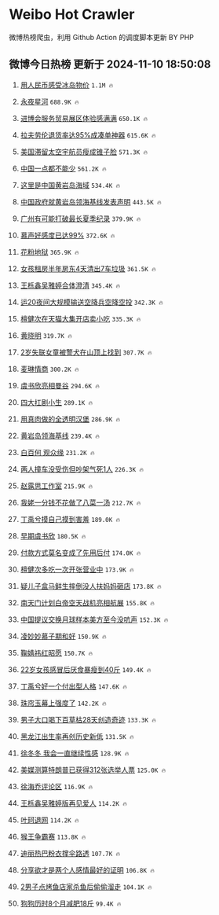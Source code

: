 # Weibo Hot Crawler 



微博热榜爬虫，利用 Github Action 的调度脚本更新 BY PHP 


## 微博今日热榜 更新于 2024-11-10 18:50:08 
1. [用人民币感受冰岛物价](https://s.weibo.com/weibo?q=%E7%94%A8%E4%BA%BA%E6%B0%91%E5%B8%81%E6%84%9F%E5%8F%97%E5%86%B0%E5%B2%9B%E7%89%A9%E4%BB%B7&t=31&band_rank=1&Refer=top) `1.1M 🔥` 

1. [永夜星河](https://s.weibo.com/weibo?q=%E6%B0%B8%E5%A4%9C%E6%98%9F%E6%B2%B3&t=31&band_rank=2&Refer=top) `688.9K 🔥` 

1. [进博会服务贸易展区体验感满满](https://s.weibo.com/weibo?q=%23%E8%BF%9B%E5%8D%9A%E4%BC%9A%E6%9C%8D%E5%8A%A1%E8%B4%B8%E6%98%93%E5%B1%95%E5%8C%BA%E4%BD%93%E9%AA%8C%E6%84%9F%E6%BB%A1%E6%BB%A1%23&t=31&band_rank=3&Refer=top) `650.1K 🔥` 

1. [拉夫劳伦退货率达95%成凑单神器](https://s.weibo.com/weibo?q=%23%E6%8B%89%E5%A4%AB%E5%8A%B3%E4%BC%A6%E9%80%80%E8%B4%A7%E7%8E%87%E8%BE%BE95%25%E6%88%90%E5%87%91%E5%8D%95%E7%A5%9E%E5%99%A8%23&t=31&band_rank=4&Refer=top) `615.6K 🔥` 

1. [美国滞留太空宇航员瘦成锥子脸](https://s.weibo.com/weibo?q=%23%E7%BE%8E%E5%9B%BD%E6%BB%9E%E7%95%99%E5%A4%AA%E7%A9%BA%E5%AE%87%E8%88%AA%E5%91%98%E7%98%A6%E6%88%90%E9%94%A5%E5%AD%90%E8%84%B8%23&t=31&band_rank=5&Refer=top) `571.3K 🔥` 

1. [中国一点都不能少](https://s.weibo.com/weibo?q=%23%E4%B8%AD%E5%9B%BD%E4%B8%80%E7%82%B9%E9%83%BD%E4%B8%8D%E8%83%BD%E5%B0%91%23&t=31&band_rank=6&Refer=top) `561.2K 🔥` 

1. [这里是中国黄岩岛海域](https://s.weibo.com/weibo?q=%23%E8%BF%99%E9%87%8C%E6%98%AF%E4%B8%AD%E5%9B%BD%E9%BB%84%E5%B2%A9%E5%B2%9B%E6%B5%B7%E5%9F%9F%23&t=31&band_rank=7&Refer=top) `534.4K 🔥` 

1. [中国政府就黄岩岛领海基线发表声明](https://s.weibo.com/weibo?q=%23%E4%B8%AD%E5%9B%BD%E6%94%BF%E5%BA%9C%E5%B0%B1%E9%BB%84%E5%B2%A9%E5%B2%9B%E9%A2%86%E6%B5%B7%E5%9F%BA%E7%BA%BF%E5%8F%91%E8%A1%A8%E5%A3%B0%E6%98%8E%23&t=31&band_rank=8&Refer=top) `443.5K 🔥` 

1. [广州有可能打破最长夏季纪录](https://s.weibo.com/weibo?q=%23%E5%B9%BF%E5%B7%9E%E6%9C%89%E5%8F%AF%E8%83%BD%E6%89%93%E7%A0%B4%E6%9C%80%E9%95%BF%E5%A4%8F%E5%AD%A3%E7%BA%AA%E5%BD%95%23&t=31&band_rank=9&Refer=top) `379.9K 🔥` 

1. [慕声好感度已达99%](https://s.weibo.com/weibo?q=%23%E6%85%95%E5%A3%B0%E5%A5%BD%E6%84%9F%E5%BA%A6%E5%B7%B2%E8%BE%BE99%25%23&t=31&band_rank=10&Refer=top) `372.6K 🔥` 

1. [花粉地狱](https://s.weibo.com/weibo?q=%E8%8A%B1%E7%B2%89%E5%9C%B0%E7%8B%B1&t=31&band_rank=11&Refer=top) `365.9K 🔥` 

1. [女孩租房半年房东4天清出7车垃圾](https://s.weibo.com/weibo?q=%23%E5%A5%B3%E5%AD%A9%E7%A7%9F%E6%88%BF%E5%8D%8A%E5%B9%B4%E6%88%BF%E4%B8%9C4%E5%A4%A9%E6%B8%85%E5%87%BA7%E8%BD%A6%E5%9E%83%E5%9C%BE%23&t=31&band_rank=12&Refer=top) `361.5K 🔥` 

1. [王栎鑫吴雅婷合体澄清](https://s.weibo.com/weibo?q=%23%E7%8E%8B%E6%A0%8E%E9%91%AB%E5%90%B4%E9%9B%85%E5%A9%B7%E5%90%88%E4%BD%93%E6%BE%84%E6%B8%85%23&t=31&band_rank=13&Refer=top) `345.4K 🔥` 

1. [运20夜间大规模输送空降兵空降空投](https://s.weibo.com/weibo?q=%23%E8%BF%9020%E5%A4%9C%E9%97%B4%E5%A4%A7%E8%A7%84%E6%A8%A1%E8%BE%93%E9%80%81%E7%A9%BA%E9%99%8D%E5%85%B5%E7%A9%BA%E9%99%8D%E7%A9%BA%E6%8A%95%23&t=31&band_rank=14&Refer=top) `342.3K 🔥` 

1. [檀健次在天猫大集开店卖小吃](https://s.weibo.com/weibo?q=%23%E6%AA%80%E5%81%A5%E6%AC%A1%E5%9C%A8%E5%A4%A9%E7%8C%AB%E5%A4%A7%E9%9B%86%E5%BC%80%E5%BA%97%E5%8D%96%E5%B0%8F%E5%90%83%23&t=31&band_rank=15&Refer=top) `335.3K 🔥` 

1. [黄晓明](https://s.weibo.com/weibo?q=%E9%BB%84%E6%99%93%E6%98%8E&t=31&band_rank=16&Refer=top) `319.7K 🔥` 

1. [2岁失联女童被警犬在山顶上找到](https://s.weibo.com/weibo?q=%232%E5%B2%81%E5%A4%B1%E8%81%94%E5%A5%B3%E7%AB%A5%E8%A2%AB%E8%AD%A6%E7%8A%AC%E5%9C%A8%E5%B1%B1%E9%A1%B6%E4%B8%8A%E6%89%BE%E5%88%B0%23&t=31&band_rank=17&Refer=top) `307.7K 🔥` 

1. [麦琳情商](https://s.weibo.com/weibo?q=%E9%BA%A6%E7%90%B3%E6%83%85%E5%95%86&t=31&band_rank=18&Refer=top) `300.2K 🔥` 

1. [虞书欣亮相曼谷](https://s.weibo.com/weibo?q=%23%E8%99%9E%E4%B9%A6%E6%AC%A3%E4%BA%AE%E7%9B%B8%E6%9B%BC%E8%B0%B7%23&t=31&band_rank=19&Refer=top) `294.6K 🔥` 

1. [四大扛剧小生](https://s.weibo.com/weibo?q=%23%E5%9B%9B%E5%A4%A7%E6%89%9B%E5%89%A7%E5%B0%8F%E7%94%9F%23&t=31&band_rank=20&Refer=top) `289.1K 🔥` 

1. [用真肉做的全透明汉堡](https://s.weibo.com/weibo?q=%E7%94%A8%E7%9C%9F%E8%82%89%E5%81%9A%E7%9A%84%E5%85%A8%E9%80%8F%E6%98%8E%E6%B1%89%E5%A0%A1&t=31&band_rank=21&Refer=top) `286.9K 🔥` 

1. [黄岩岛领海基线](https://s.weibo.com/weibo?q=%23%E9%BB%84%E5%B2%A9%E5%B2%9B%E9%A2%86%E6%B5%B7%E5%9F%BA%E7%BA%BF%23&t=31&band_rank=22&Refer=top) `239.4K 🔥` 

1. [白百何 观众缘](https://s.weibo.com/weibo?q=%E7%99%BD%E7%99%BE%E4%BD%95%20%E8%A7%82%E4%BC%97%E7%BC%98&t=31&band_rank=23&Refer=top) `231.2K 🔥` 

1. [两人撞车没受伤但吵架气死1人](https://s.weibo.com/weibo?q=%23%E4%B8%A4%E4%BA%BA%E6%92%9E%E8%BD%A6%E6%B2%A1%E5%8F%97%E4%BC%A4%E4%BD%86%E5%90%B5%E6%9E%B6%E6%B0%94%E6%AD%BB1%E4%BA%BA%23&t=31&band_rank=24&Refer=top) `226.3K 🔥` 

1. [赵露思工作室](https://s.weibo.com/weibo?q=%E8%B5%B5%E9%9C%B2%E6%80%9D%E5%B7%A5%E4%BD%9C%E5%AE%A4&t=31&band_rank=25&Refer=top) `215.9K 🔥` 

1. [我姥一分钱不花做了八菜一汤](https://s.weibo.com/weibo?q=%E6%88%91%E5%A7%A5%E4%B8%80%E5%88%86%E9%92%B1%E4%B8%8D%E8%8A%B1%E5%81%9A%E4%BA%86%E5%85%AB%E8%8F%9C%E4%B8%80%E6%B1%A4&t=31&band_rank=26&Refer=top) `212.7K 🔥` 

1. [丁禹兮摸自己摸到害羞](https://s.weibo.com/weibo?q=%E4%B8%81%E7%A6%B9%E5%85%AE%E6%91%B8%E8%87%AA%E5%B7%B1%E6%91%B8%E5%88%B0%E5%AE%B3%E7%BE%9E&t=31&band_rank=27&Refer=top) `189.0K 🔥` 

1. [早期虞书欣](https://s.weibo.com/weibo?q=%E6%97%A9%E6%9C%9F%E8%99%9E%E4%B9%A6%E6%AC%A3&t=31&band_rank=28&Refer=top) `180.5K 🔥` 

1. [付款方式莫名变成了先用后付](https://s.weibo.com/weibo?q=%23%E4%BB%98%E6%AC%BE%E6%96%B9%E5%BC%8F%E8%8E%AB%E5%90%8D%E5%8F%98%E6%88%90%E4%BA%86%E5%85%88%E7%94%A8%E5%90%8E%E4%BB%98%23&t=31&band_rank=29&Refer=top) `174.0K 🔥` 

1. [檀健次多吃一次开张营业中](https://s.weibo.com/weibo?q=%23%E6%AA%80%E5%81%A5%E6%AC%A1%E5%A4%9A%E5%90%83%E4%B8%80%E6%AC%A1%E5%BC%80%E5%BC%A0%E8%90%A5%E4%B8%9A%E4%B8%AD%23&t=31&band_rank=30&Refer=top) `173.9K 🔥` 

1. [疑儿子盒马鲜生摔倒没人扶妈妈砸店](https://s.weibo.com/weibo?q=%23%E7%96%91%E5%84%BF%E5%AD%90%E7%9B%92%E9%A9%AC%E9%B2%9C%E7%94%9F%E6%91%94%E5%80%92%E6%B2%A1%E4%BA%BA%E6%89%B6%E5%A6%88%E5%A6%88%E7%A0%B8%E5%BA%97%23&t=31&band_rank=31&Refer=top) `173.8K 🔥` 

1. [南天门计划白帝空天战机亮相航展](https://s.weibo.com/weibo?q=%23%E5%8D%97%E5%A4%A9%E9%97%A8%E8%AE%A1%E5%88%92%E7%99%BD%E5%B8%9D%E7%A9%BA%E5%A4%A9%E6%88%98%E6%9C%BA%E4%BA%AE%E7%9B%B8%E8%88%AA%E5%B1%95%23&t=31&band_rank=32&Refer=top) `155.8K 🔥` 

1. [中国提议交换月球样本美方至今没吭声](https://s.weibo.com/weibo?q=%23%E4%B8%AD%E5%9B%BD%E6%8F%90%E8%AE%AE%E4%BA%A4%E6%8D%A2%E6%9C%88%E7%90%83%E6%A0%B7%E6%9C%AC%E7%BE%8E%E6%96%B9%E8%87%B3%E4%BB%8A%E6%B2%A1%E5%90%AD%E5%A3%B0%23&t=31&band_rank=33&Refer=top) `152.3K 🔥` 

1. [凌妙妙慕子期和好](https://s.weibo.com/weibo?q=%23%E5%87%8C%E5%A6%99%E5%A6%99%E6%85%95%E5%AD%90%E6%9C%9F%E5%92%8C%E5%A5%BD%23&t=31&band_rank=34&Refer=top) `150.9K 🔥` 

1. [鞠婧祎红昭愿](https://s.weibo.com/weibo?q=%E9%9E%A0%E5%A9%A7%E7%A5%8E%E7%BA%A2%E6%98%AD%E6%84%BF&t=31&band_rank=35&Refer=top) `150.7K 🔥` 

1. [22岁女孩感冒后厌食暴瘦到40斤](https://s.weibo.com/weibo?q=%2322%E5%B2%81%E5%A5%B3%E5%AD%A9%E6%84%9F%E5%86%92%E5%90%8E%E5%8E%8C%E9%A3%9F%E6%9A%B4%E7%98%A6%E5%88%B040%E6%96%A4%23&t=31&band_rank=36&Refer=top) `149.4K 🔥` 

1. [丁禹兮好一个付出型人格](https://s.weibo.com/weibo?q=%E4%B8%81%E7%A6%B9%E5%85%AE%E5%A5%BD%E4%B8%80%E4%B8%AA%E4%BB%98%E5%87%BA%E5%9E%8B%E4%BA%BA%E6%A0%BC&t=31&band_rank=37&Refer=top) `147.6K 🔥` 

1. [珠帘玉幕上强度了](https://s.weibo.com/weibo?q=%E7%8F%A0%E5%B8%98%E7%8E%89%E5%B9%95%E4%B8%8A%E5%BC%BA%E5%BA%A6%E4%BA%86&t=31&band_rank=38&Refer=top) `142.2K 🔥` 

1. [男子大口喝下百草枯28天创造奇迹](https://s.weibo.com/weibo?q=%23%E7%94%B7%E5%AD%90%E5%A4%A7%E5%8F%A3%E5%96%9D%E4%B8%8B%E7%99%BE%E8%8D%89%E6%9E%AF28%E5%A4%A9%E5%88%9B%E9%80%A0%E5%A5%87%E8%BF%B9%23&t=31&band_rank=39&Refer=top) `133.3K 🔥` 

1. [黑龙江出生率再创历史新低](https://s.weibo.com/weibo?q=%23%E9%BB%91%E9%BE%99%E6%B1%9F%E5%87%BA%E7%94%9F%E7%8E%87%E5%86%8D%E5%88%9B%E5%8E%86%E5%8F%B2%E6%96%B0%E4%BD%8E%23&t=31&band_rank=40&Refer=top) `131.5K 🔥` 

1. [徐冬冬 我会一直继续性感](https://s.weibo.com/weibo?q=%E5%BE%90%E5%86%AC%E5%86%AC%20%E6%88%91%E4%BC%9A%E4%B8%80%E7%9B%B4%E7%BB%A7%E7%BB%AD%E6%80%A7%E6%84%9F&t=31&band_rank=41&Refer=top) `128.9K 🔥` 

1. [美媒测算特朗普已获得312张选举人票](https://s.weibo.com/weibo?q=%23%E7%BE%8E%E5%AA%92%E6%B5%8B%E7%AE%97%E7%89%B9%E6%9C%97%E6%99%AE%E5%B7%B2%E8%8E%B7%E5%BE%97312%E5%BC%A0%E9%80%89%E4%B8%BE%E4%BA%BA%E7%A5%A8%23&t=31&band_rank=42&Refer=top) `125.0K 🔥` 

1. [徐海乔评论区](https://s.weibo.com/weibo?q=%E5%BE%90%E6%B5%B7%E4%B9%94%E8%AF%84%E8%AE%BA%E5%8C%BA&t=31&band_rank=43&Refer=top) `116.9K 🔥` 

1. [王栎鑫吴雅婷版再见爱人](https://s.weibo.com/weibo?q=%23%E7%8E%8B%E6%A0%8E%E9%91%AB%E5%90%B4%E9%9B%85%E5%A9%B7%E7%89%88%E5%86%8D%E8%A7%81%E7%88%B1%E4%BA%BA%23&t=31&band_rank=44&Refer=top) `114.2K 🔥` 

1. [叶珂退网](https://s.weibo.com/weibo?q=%23%E5%8F%B6%E7%8F%82%E9%80%80%E7%BD%91%23&t=31&band_rank=45&Refer=top) `114.2K 🔥` 

1. [猴王争霸赛](https://s.weibo.com/weibo?q=%E7%8C%B4%E7%8E%8B%E4%BA%89%E9%9C%B8%E8%B5%9B&t=31&band_rank=46&Refer=top) `113.8K 🔥` 

1. [迪丽热巴粉衣撑伞路透](https://s.weibo.com/weibo?q=%23%E8%BF%AA%E4%B8%BD%E7%83%AD%E5%B7%B4%E7%B2%89%E8%A1%A3%E6%92%91%E4%BC%9E%E8%B7%AF%E9%80%8F%23&t=31&band_rank=47&Refer=top) `107.7K 🔥` 

1. [分享欲才是两个人感情最好的证明](https://s.weibo.com/weibo?q=%23%E5%88%86%E4%BA%AB%E6%AC%B2%E6%89%8D%E6%98%AF%E4%B8%A4%E4%B8%AA%E4%BA%BA%E6%84%9F%E6%83%85%E6%9C%80%E5%A5%BD%E7%9A%84%E8%AF%81%E6%98%8E%23&t=31&band_rank=48&Refer=top) `106.8K 🔥` 

1. [2男子点烤鱼店家杀鱼后偷偷溜走](https://s.weibo.com/weibo?q=%232%E7%94%B7%E5%AD%90%E7%82%B9%E7%83%A4%E9%B1%BC%E5%BA%97%E5%AE%B6%E6%9D%80%E9%B1%BC%E5%90%8E%E5%81%B7%E5%81%B7%E6%BA%9C%E8%B5%B0%23&t=31&band_rank=49&Refer=top) `104.1K 🔥` 

1. [狗狗历时8个月减肥18斤](https://s.weibo.com/weibo?q=%E7%8B%97%E7%8B%97%E5%8E%86%E6%97%B68%E4%B8%AA%E6%9C%88%E5%87%8F%E8%82%A518%E6%96%A4&t=31&band_rank=50&Refer=top) `99.4K 🔥` 

